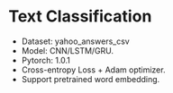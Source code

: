 # Text Classification
- Dataset: yahoo_answers_csv
- Model: CNN/LSTM/GRU.
- Pytorch: 1.0.1
- Cross-entropy Loss + Adam optimizer.
- Support pretrained word embedding.
